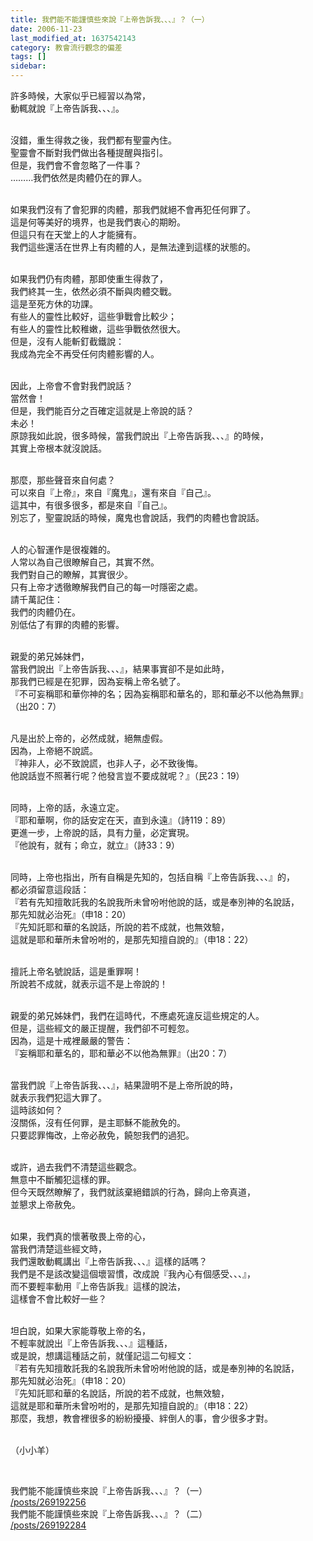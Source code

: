```yaml
---
title: 我們能不能謹慎些來說『上帝告訴我、、、』？（一）
date: 2006-11-23
last_modified_at: 1637542143
category: 教會流行觀念的偏差
tags: []
sidebar: 
---
```


<p>許多時候，大家似乎已經習以為常，<br/>
動輒就說『上帝告訴我、、、』。</p>
<p><br/>
沒錯，重生得救之後，我們都有聖靈內住。<br/>
聖靈會不斷對我們做出各種提醒與指引。<br/>
但是，我們會不會忽略了一件事？<br/>
………我們依然是肉體仍在的罪人。</p>
<p><br/>
如果我們沒有了會犯罪的肉體，那我們就絕不會再犯任何罪了。<br/>
這是何等美好的境界，也是我們衷心的期盼。<br/>
但這只有在天堂上的人才能擁有。<br/>
我們這些還活在世界上有肉體的人，是無法達到這樣的狀態的。</p>
<p><br/>
如果我們仍有肉體，那即使重生得救了，<br/>
我們終其一生，依然必須不斷與肉體交戰。<br/>
這是至死方休的功課。<br/>
有些人的靈性比較好，這些爭戰會比較少；<br/>
有些人的靈性比較稚嫩，這些爭戰依然很大。<br/>
但是，沒有人能斬釘截鐵說：<br/>
我成為完全不再受任何肉體影響的人。</p>
<p><br/>
因此，上帝會不會對我們說話？<br/>
當然會！<br/>
但是，我們能百分之百確定這就是上帝說的話？<br/>
未必！<br/>
原諒我如此說，很多時候，當我們說出『上帝告訴我、、、』的時候，<br/>
其實上帝根本就沒說話。</p>
<p><br/>
那麼，那些聲音來自何處？<br/>
可以來自『上帝』，來自『魔鬼』，還有來自『自己』。<br/>
這其中，有很多很多，都是來自『自己』。<br/>
別忘了，聖靈說話的時候，魔鬼也會說話，我們的肉體也會說話。</p>
<p><br/>
人的心智運作是很複雜的。<br/>
人常以為自己很瞭解自己，其實不然。<br/>
我們對自己的瞭解，其實很少。<br/>
只有上帝才透徹瞭解我們自己的每一吋隱密之處。<br/>
請千萬記住：<br/>
我們的肉體仍在。<br/>
別低估了有罪的肉體的影響。</p>
<p><br/>
親愛的弟兄姊妹們，<br/>
當我們說出『上帝告訴我、、、』，結果事實卻不是如此時，<br/>
那我們已經是在犯罪，因為妄稱上帝名號了。<br/>
『不可妄稱耶和華你神的名；因為妄稱耶和華名的，耶和華必不以他為無罪』<br/>
（出20：7）</p>
<p><br/>
凡是出於上帝的，必然成就，絕無虛假。<br/>
因為，上帝絕不說謊。<br/>
『神非人，必不致說謊，也非人子，必不致後悔。<br/>
他說話豈不照著行呢？他發言豈不要成就呢？』（民23：19）</p>
<p><br/>
同時，上帝的話，永遠立定。<br/>
『耶和華啊，你的話安定在天，直到永遠』（詩119：89）<br/>
更進一步，上帝說的話，具有力量，必定實現。<br/>
『他說有，就有；命立，就立』（詩33：9）</p>
<p><br/>
同時，上帝也指出，所有自稱是先知的，包括自稱『上帝告訴我、、、』的，<br/>
都必須留意這段話：<br/>
『若有先知擅敢託我的名說我所未曾吩咐他說的話，或是奉別神的名說話，<br/>
那先知就必治死』（申18：20）<br/>
『先知託耶和華的名說話，所說的若不成就，也無效驗，<br/>
這就是耶和華所未曾吩咐的，是那先知擅自說的』（申18：22）</p>
<p><br/>
擅託上帝名號說話，這是重罪啊！<br/>
所說若不成就，就表示這不是上帝說的！</p>
<p><br/>
親愛的弟兄姊妹們，我們在這時代，不應處死違反這些規定的人。<br/>
但是，這些經文的嚴正提醒，我們卻不可輕忽。<br/>
因為，這是十戒裡嚴嚴的警告：<br/>
『妄稱耶和華名的，耶和華必不以他為無罪』（出20：7）</p>
<p><br/>
當我們說『上帝告訴我、、、』，結果證明不是上帝所說的時，<br/>
就表示我們犯這大罪了。<br/>
這時該如何？<br/>
沒關係，沒有任何罪，是主耶穌不能赦免的。<br/>
只要認罪悔改，上帝必赦免，饒恕我們的過犯。</p>
<p><br/>
或許，過去我們不清楚這些觀念。<br/>
無意中不斷觸犯這樣的罪。<br/>
但今天既然瞭解了，我們就該棄絕錯誤的行為，歸向上帝真道，<br/>
並懇求上帝赦免。</p>
<p><br/>
如果，我們真的懷著敬畏上帝的心，<br/>
當我們清楚這些經文時，<br/>
我們還敢動輒講出『上帝告訴我、、、』這樣的話嗎？<br/>
我們是不是該改變這個壞習慣，改成說『我內心有個感受、、、』，<br/>
而不要輕率動用『上帝告訴我』這樣的說法，<br/>
這樣會不會比較好一些？</p>
<p><br/>
坦白說，如果大家能尊敬上帝的名，<br/>
不輕率就說出『上帝告訴我、、、』這種話，<br/>
或是說，想講這種話之前，就僅記這二句經文：<br/>
『若有先知擅敢託我的名說我所未曾吩咐他說的話，或是奉別神的名說話，<br/>
那先知就必治死』（申18：20）<br/>
『先知託耶和華的名說話，所說的若不成就，也無效驗，<br/>
這就是耶和華所未曾吩咐的，是那先知擅自說的』（申18：22）<br/>
那麼，我想，教會裡很多的紛紛擾擾、絆倒人的事，會少很多才對。</p>
<p><br/>
（小小羊）</p>
<p> </p>
<p>我們能不能謹慎些來說『上帝告訴我、、、』？（一）<br/>
<a href="/posts/269192256" target="_blank">/posts/269192256</a><br/>
我們能不能謹慎些來說『上帝告訴我、、、』？（二）<br/>
<a href="/posts/269192284" target="_blank">/posts/269192284</a></p>
<p> </p>
<p> </p>
<p> </p>
